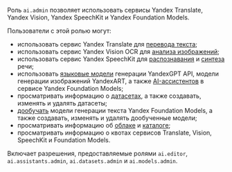 Роль `ai.admin` позволяет использовать сервисы Yandex Translate, Yandex Vision, Yandex SpeechKit и Yandex Foundation Models.

Пользователи с этой ролью могут:
* использовать сервис Yandex Translate для [перевода текста](../../translate/quickstart.md);
* использовать сервис Yandex Vision OCR для [анализа изображений](../../vision/concepts/ocr/index.md);
* использовать сервис Yandex SpeechKit для [распознавания](../../speechkit/stt/index.md) и [синтеза](../../speechkit/tts/index.md) речи;
* использовать [языковые модели](../../foundation-models/concepts/generation/index.md) генерации YandexGPT API, модели генерации изображений YandexART, а также [AI-ассистентов](../../foundation-models/concepts/assistant/index.md) в сервисе Yandex Foundation Models;
* просматривать информацию о [датасетах](../../foundation-models/dataset/api-ref/grpc/index.md), а также создавать, изменять и удалять датасеты;
* [дообучать](../../foundation-models/concepts/tuning/index.md#fm-tuning) модели генерации текста Yandex Foundation Models, а также создавать, изменять и удалять дообученные модели;
* просматривать информацию об [облаке](../../resource-manager/concepts/resources-hierarchy.md#cloud) и [каталоге](../../resource-manager/concepts/resources-hierarchy.md#folder);
* просматривать информацию о квотах сервисов Translate, Vision, SpeechKit и Foundation Models.

Включает разрешения, предоставляемые ролями `ai.editor`, `ai.assistants.admin`, `ai.datasets.admin` и `ai.models.admin`.
